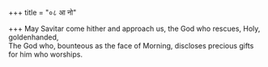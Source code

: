 +++
title = "०८ आ नो"

+++
May Savitar come hither and approach us, the God who rescues, Holy, goldenhanded,  
     The God who, bounteous as the face of Morning, discloses precious gifts for him who worships.
